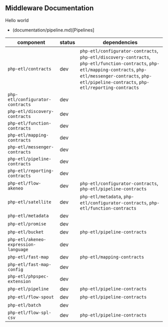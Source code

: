 Middleware Documentation
---

Hello world

* (documentation/pipeline.md)[Pipelines]

| component                             | status | dependencies                                  |
| ------------------------------------- | ------ | --------------------------------------------- |
| `php-etl/contracts`                   | dev    | `php-etl/configurator-contracts`, `php-etl/discovery-contracts`, `php-etl/function-contracts`, `php-etl/mapping-contracts`, `php-etl/messenger-contracts`, `php-etl/pipeline-contracts`, `php-etl/reporting-contracts` |
| `php-etl/configurator-contracts`      | dev    |                                               |
| `php-etl/discovery-contracts`         | dev    |                                               |
| `php-etl/function-contracts`          | dev    |                                               |
| `php-etl/mapping-contracts`           | dev    |                                               |
| `php-etl/messenger-contracts`         | dev    |                                               |
| `php-etl/pipeline-contracts`          | dev    |                                               |
| `php-etl/reporting-contracts`         | dev    |                                               |
| `php-etl/flow-akeneo`                 | dev    | `php-etl/configurator-contracts`, `php-etl/pipeline-contracts` |
| `php-etl/satellite`                   | dev    | `php-etl/metadata`, `php-etl/configurator-contracts`, `php-etl/function-contracts` |
| `php-etl/metadata`                    | dev    |                                               |
| `php-etl/promise`                     | dev    |                                               |
| `php-etl/bucket`                      | dev    | `php-etl/pipeline-contracts`                  |
| `php-etl/akeneo-expression-language`  | dev    |                                               |
| `php-etl/fast-map`                    | dev    | `php-etl/mapping-contracts`                   |
| `php-etl/fast-map-config`             | dev    |                                               |
| `php-etl/phpspec-extension`           | dev    |                                               |
| `php-etl/pipeline`                    | dev    | `php-etl/pipeline-contracts`                  |
| `php-etl/flow-spout`                  | dev    | `php-etl/pipeline-contracts`                  |
| `php-etl/batch`                       | dev    |                                               |
| `php-etl/flow-spl-csv`                | dev    | `php-etl/pipeline-contracts`                  |
